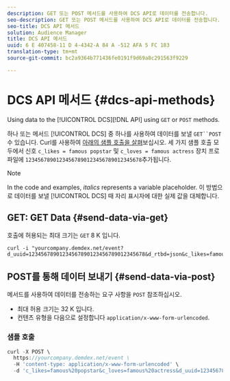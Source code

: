 ```yaml
---
description: GET 또는 POST 메서드를 사용하여 DCS API로 데이터를 전송합니다.
seo-description: GET 또는 POST 메서드를 사용하여 DCS API로 데이터를 전송합니다.
seo-title: DCS API 메서드
solution: Audience Manager
title: DCS API 메서드
uuid: 6 E 407458-11 D 4-4342-A 84 A -512 AFA 5 FC 183
translation-type: tm+mt
source-git-commit: bc2a9364b771436fe0191f9d69a8c291563f9229

---
```



# DCS API 메서드 {#dcs-api-methods}

Using data to the [!UICONTROL DCS][!DNL API] using `GET` or `POST` methods.

하나 또는 메서드 [!UICONTROL DCS] 중 하나를 사용하여 데이터를 보낼 `GET``POST` 수 있습니다. Curl를 사용하여 [아래의 샘플 호출을 살펴](https://curl.haxx.se/)보십시오. 세 가지 샘플 호출 모두에서 신호 `c_likes = famous popstar` 및 `c_loves = famous actress` 장치 프로파일에 `12345678901234567890123456789012345678`추가됩니다.

>[!NOTE]
>
>In the code and examples, *italics* represents a variable placeholder. 이 방법으로 데이터를 보낼 [!UICONTROL DCS] 때 자리 표시자에 대한 실제 값을 대체합니다.

## GET: GET Data {#send-data-via-get}

호출에 허용되는 최대 크기는 `GET` 8 K 입니다.

```
curl -i "yourcompany.demdex.net/event?d_uuid=12345678901234567890123456789012345678&d_rtbd=json&c_likes=famous%20popstar&c_loves=famous%20actress"
```

## POST를 통해 데이터 보내기 {#send-data-via-post}

메서드를 사용하여 데이터를 전송하는 요구 사항을 `POST` 참조하십시오.

* 최대 허용 크기는 32 K 입니다.
* 컨텐츠 유형을 다음으로 설정합니다 `application/x-www-form-urlencoded`.

### 샘플 호출

```js
curl -X POST \
  https://yourcompany.demdex.net/event \
  -H 'content-type: application/x-www-form-urlencoded' \
  -d 'c_likes=famous%20popstar&c_loves=famous%20actress&d_uuid=12345678901234567890123456789012345678'
```
